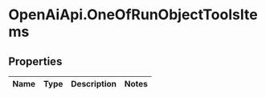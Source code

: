 # OpenAiApi.OneOfRunObjectToolsItems

## Properties
Name | Type | Description | Notes
------------ | ------------- | ------------- | -------------
